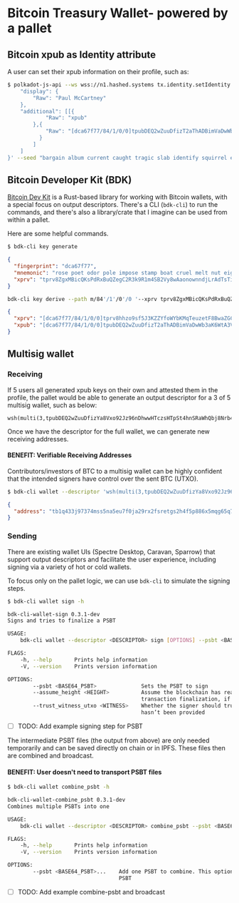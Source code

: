

# Bitcoin Treasury Wallet- powered by a pallet
## Bitcoin xpub as Identity attribute
A user can set their xpub information on their profile, such as: 
```bash
$ polkadot-js-api --ws wss://n1.hashed.systems tx.identity.setIdentity '{
    "display": {
        "Raw": "Paul McCartney"
    },
    "additional": [[{
            "Raw": "xpub"
        },{
            "Raw": "[dca67f77/84/1/0/0]tpubDEQ2wZuuDfizT2aThADBimVaDwWb3aK6WtA3VRMoCDog2Gg3PtDa1gHWhZYEiGba5XA2D2opry9MxZVVjgAaGM8MCnvW6kt6v5AURRyLHPh/*"
          }
        ]
    ]
}' --seed "bargain album current caught tragic slab identify squirrel embark black drip imitate"
```
## Bitcoin Developer Kit (BDK) 
[Bitcoin Dev Kit](https://bitcoindevkit.org) is a Rust-based library for working with Bitcoin wallets, with a special focus on output descriptors. There's a CLI (`bdk-cli`) to run the commands, and there's also a library/crate that I imagine can be used from within a pallet.

Here are some helpful commands.
```bash
$ bdk-cli key generate
```
```json
{
  "fingerprint": "dca67f77",
  "mnemonic": "rose poet odor pole impose stamp boat cruel melt nut eight anchor jar obey tip mention accuse dry member stay pepper final alert live",
  "xprv": "tprv8ZgxMBicQKsPdRxBuQZegC2R3k9R1m4SB2Vy8wAaonownndjLrAdTsTiapvWNXQSN8N9XUvKAWukvm2evPS8yCqmvd1mmL8qAEnbe3PDNpD"
}
```

```bash
bdk-cli key derive --path m/84'/1'/0'/0 '--xprv tprv8ZgxMBicQKsPdRxBuQZegC2R3k9R1m4SB2Vy8wAaonownndjLrAdTsTiapvWNXQSN8N9XUvKAWukvm2evPS8yCqmvd1mmL8qAEnbe3PDNpD
```
```json
{
  "xprv": "[dca67f77/84/1/0/0]tprv8hhzo9sf5J3KZZYfoWYbKMqTeuzetF8BwaZGCuKVmx1HBnRGmVPyqBfeXRWZPCBkSAbZabuDCZZ26J6eWeDk9qAQq8oYK97WpXmkQdpT6S8/*",
  "xpub": "[dca67f77/84/1/0/0]tpubDEQ2wZuuDfizT2aThADBimVaDwWb3aK6WtA3VRMoCDog2Gg3PtDa1gHWhZYEiGba5XA2D2opry9MxZVVjgAaGM8MCnvW6kt6v5AURRyLHPh/*"
}
```

## Multisig wallet
### Receiving
If 5 users all generated xpub keys on their own and attested them in the profile, the pallet would be able to generate an output descriptor for a 3 of 5 multisig wallet, such as below:

```
wsh(multi(3,tpubDEQ2wZuuDfizYa8Vxo92Jz96nDhwwHTczsHTpSt4hnSRaWhQbj8Nrb46QitDpeEABLQSHPSyxdCn8gUDE6uZ2TWPLreLzvhFZLPPyrSizBz/1/0/*,tpubDEQ2wZuuDfizZR2aCmD5gpHJtsXET1zpYmR1JA9nMp4EWDcnnC957ekfaysjF4T8hSNJj98fEcUocnhds3Gwot8G145AZDsYjpwuJto4DFQ/0/0/*,tpubDEQ2wZuuDfizUWke1ZhreeVoybZiYiRept7ifSNSefbmPEM7yeNkbH1Kx4uMBnCtq2bB95oT1YX1ZAFuTfA1LetiTTrYuP6ShXsUUv6Bd8Q/0/0/*,tpubDEQ2wZuuDfizT2aThADBimVaDwWb3aK6WtA3VRMoCDog2Gg3PtDa1gHWhZYEiGba5XA2D2opry9MxZVVjgAaGM8MCnvW6kt6v5AURRyLHPh/0/0/*,tpubDEQ2wZuuDfizdnKYinDkouHHo7CeDdgScMfPYLMR8cnq3PYj85SccVnXa2Yt9HfVXq1riCkDLQG7R5YwcR8HY5z79M5b6zNsX4pZ12ngu1i/0/0/*))
```

Once we have the descriptor for the full wallet, we can generate new receiving addresses.

#### BENEFIT: Verifiable Receiving Addresses 
Contributors/investors of BTC to a multisig wallet can be highly confident that the intended signers have control over the sent BTC (UTXO).

```bash 
$ bdk-cli wallet --descriptor 'wsh(multi(3,tpubDEQ2wZuuDfizYa8Vxo92Jz96nDhwwHTczsHTpSt4hnSRaWhQbj8Nrb46QitDpeEABLQSHPSyxdCn8gUDE6uZ2TWPLreLzvhFZLPPyrSizBz/1/0/*,tpubDEQ2wZuuDfizZR2aCmD5gpHJtsXET1zpYmR1JA9nMp4EWDcnnC957ekfaysjF4T8hSNJj98fEcUocnhds3Gwot8G145AZDsYjpwuJto4DFQ/0/0/*,tpubDEQ2wZuuDfizUWke1ZhreeVoybZiYiRept7ifSNSefbmPEM7yeNkbH1Kx4uMBnCtq2bB95oT1YX1ZAFuTfA1LetiTTrYuP6ShXsUUv6Bd8Q/0/0/*,tpubDEQ2wZuuDfizT2aThADBimVaDwWb3aK6WtA3VRMoCDog2Gg3PtDa1gHWhZYEiGba5XA2D2opry9MxZVVjgAaGM8MCnvW6kt6v5AURRyLHPh/0/0/*,tpubDEQ2wZuuDfizdnKYinDkouHHo7CeDdgScMfPYLMR8cnq3PYj85SccVnXa2Yt9HfVXq1riCkDLQG7R5YwcR8HY5z79M5b6zNsX4pZ12ngu1i/0/0/*))' get_new_address
```
```json
{
  "address": "tb1q433j97374mss5na5eu7f0ja29rx2fsretgs2h4f5p886x5mqg65q74fhzv"
}
```

### Sending
There are existing wallet UIs (Spectre Desktop, Caravan, Sparrow) that support output descriptors and facilitate the user experience, including signing via a variety of hot or cold wallets. 

To focus only on the pallet logic, we can use `bdk-cli` to simulate the signing steps.

```bash
$ bdk-cli wallet sign -h

bdk-cli-wallet-sign 0.3.1-dev
Signs and tries to finalize a PSBT

USAGE:
    bdk-cli wallet --descriptor <DESCRIPTOR> sign [OPTIONS] --psbt <BASE64_PSBT>

FLAGS:
    -h, --help       Prints help information
    -V, --version    Prints version information

OPTIONS:
        --psbt <BASE64_PSBT>              Sets the PSBT to sign
        --assume_height <HEIGHT>          Assume the blockchain has reached a specific height. This affects the
                                          transaction finalization, if there are timelocks in the descriptor
        --trust_witness_utxo <WITNESS>    Whether the signer should trust the witness_utxo, if the non_witness_utxo
                                          hasn’t been provided


```
- [ ] TODO: Add example signing step for PSBT 


The intermediate PSBT files (the output from above) are only needed temporarily and can be saved directly on chain or in IPFS. These files then are combined and broadcast.
#### BENEFIT: User doesn't need to transport PSBT files 

```bash
$ bdk-cli wallet combine_psbt -h

bdk-cli-wallet-combine_psbt 0.3.1-dev
Combines multiple PSBTs into one

USAGE:
    bdk-cli wallet --descriptor <DESCRIPTOR> combine_psbt --psbt <BASE64_PSBT>...

FLAGS:
    -h, --help       Prints help information
    -V, --version    Prints version information

OPTIONS:
        --psbt <BASE64_PSBT>...    Add one PSBT to combine. This option can be repeated multiple times, one for each
                                   PSBT

```
- [ ] TODO: Add example combine-psbt and broadcast 

